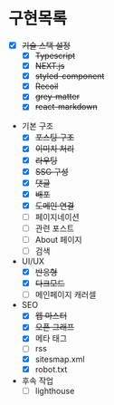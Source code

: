 # 구현목록

- [x] ~~기술 스택 설정~~
    - [x] ~~Typescript~~
    - [x] ~~NEXT.js~~
    - [x] ~~styled-component~~
    - [x] ~~Recoil~~
    - [x] ~~grey-matter~~
    - [x] ~~react-markdown~~
- 기본 구조
    - [x] ~~포스팅 구조~~
    - [x] ~~이미치 처리~~
    - [x] ~~라우팅~~
    - [x] ~~SSG 구성~~
    - [x] ~~댓글~~
    - [x] ~~배포~~
    - [x] ~~도메인 연결~~
    - [ ] 페이지네이션
    - [ ] 관련 포스트
    - [ ] About 페이지
    - [ ] 검색
- UI/UX
    - [x] ~~반응형~~
    - [x] ~~다크모드~~
    - [ ] 메인페이지 캐러셀
- SEO
    - [x] ~~웹 마스터~~
    - [x] ~~오픈 그래프~~
    - [x] 메타 태그
    - [ ] rss
    - [x] sitesmap.xml
    - [x] robot.txt
- 후속 작업
    - [ ] lighthouse

